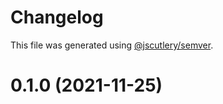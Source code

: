 # Changelog

This file was generated using [@jscutlery/semver](https://github.com/jscutlery/semver).

# 0.1.0 (2021-11-25)
